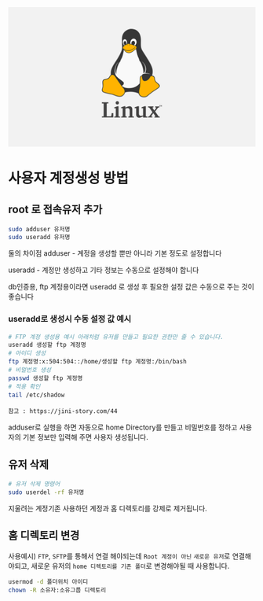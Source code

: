 ![](/study/assets/thumbnail_liunx.png)

# 사용자 계정생성 방법
## root 로 접속유저 추가

```bash
sudo adduser 유저명
sudo useradd 유저명
```

둘의 차이점 adduser - 계정을 생성할 뿐만 아니라 기본 정도로 설정합니다

useradd - 계정만 생성하고 기타 정보는 수동으로 설정해야 합니다

db인증용, ftp 계정용이라면 useradd 로 생성 후 필요한 설정 값은 수동으로 주는 것이 좋습니다

### useradd로 생성시 수동 설정 값 예시

```bash
# FTP 계정 생성용 예시 아래처럼 유저를 만들고 필요한 권한만 줄 수 있습니다.
useradd 생성할 ftp 계정명
# 아이디 생성
ftp 계정명:x:504:504::/home/생성할 ftp 계정명:/bin/bash 
# 비멀번호 생성
passwd 생성할 ftp 계정명
# 적용 확인
tail /etc/shadow

참고 : https://jini-story.com/44
```

adduser로 실행을 하면 자동으로 home Directory를 만들고 비밀번호를 정하고 사용자의 기본 정보만 입력해 주면 사용자 생성됩니다.

## 유저 삭제

```bash
# 유저 삭제 명령어
sudo userdel -rf 유저명
```

지울려는 계정기존 사용하던 계정과 홈 디렉토리를 강제로 제거됩니다.


## 홈 디렉토리 변경

사용예시) `FTP`, `SFTP`를 통해서 연결 해야되는데 `Root 계정이 아닌` `새로운 유저`로 연결해야되고,
새로운 유저의 `home 디렉토리를 기존 폴더`로 변경해야될 때 사용합니다.

```bash
usermod -d 폴더위치 아이디
chown -R 소유자:소유그룹 디렉토리
```